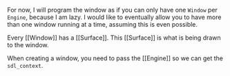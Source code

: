 For now, I will program the window as if you can only have one `Window` per `Engine`, because I am lazy. I would like to eventually allow you to have more than one window running at a time, assuming this is even possible. 

Every [[Window]] has a [[Surface]]. This [[Surface]] is what is being drawn to the window.

When creating a window, you need to pass the [[Engine]] so we can get the `sdl_context`.
